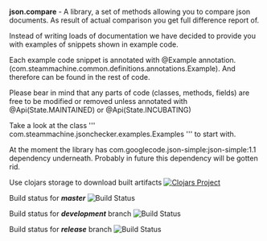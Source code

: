 **json.compare** - A library, a set of methods allowing you to compare json documents. 
As result of actual comparison you get full difference report of.


Instead of writing loads of documentation we have decided to provide you with examples of snippets shown in example code. 

Each example code snippet is annotated with @Example annotation. 
(com.steammachine.common.definitions.annotations.Example). And therefore can be found in the rest of code. 

Please bear in mind that any parts of code (classes, methods, fields) are free to be modified or removed
unless annotated with @Api(State.MAINTAINED) or @Api(State.INCUBATING)

Take a look at the class 
'''
 com.steammachine.jsonchecker.examples.Examples 
'''
to start with.

At the moment the library has com.googlecode.json-simple:json-simple:1.1 dependency underneath. Probably in future this dependency will be gotten rid.


Use clojars storage to download built artifacts 
[![Clojars Project](https://img.shields.io/clojars/v/com.steammachine.org/json.comparison.svg)](https://clojars.org/com.steammachine.org/json.comparison)

Build status for _**master**_  ![Build Status](https://travis-ci.org/DarrylZero/json.compare.svg?branch=master) 

Build status for _**development**_ branch ![Build Status](https://travis-ci.org/DarrylZero/json.compare.svg?branch=development)

Build status for _**release**_ branch ![Build Status](https://travis-ci.org/DarrylZero/json.compare.svg?branch=release)



